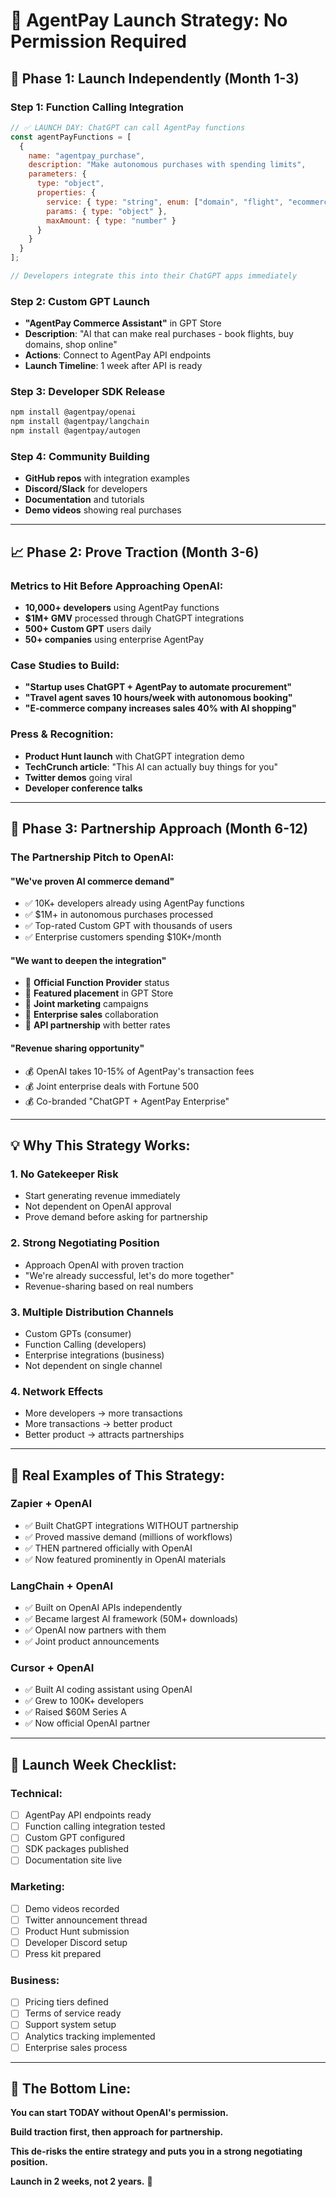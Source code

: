 # 🚀 AgentPay Launch Strategy: No Permission Required

## 🎯 **Phase 1: Launch Independently (Month 1-3)**

### **Step 1: Function Calling Integration**
```javascript
// ✅ LAUNCH DAY: ChatGPT can call AgentPay functions
const agentPayFunctions = [
  {
    name: "agentpay_purchase",
    description: "Make autonomous purchases with spending limits",
    parameters: {
      type: "object",
      properties: {
        service: { type: "string", enum: ["domain", "flight", "ecommerce"] },
        params: { type: "object" },
        maxAmount: { type: "number" }
      }
    }
  }
];

// Developers integrate this into their ChatGPT apps immediately
```

### **Step 2: Custom GPT Launch**
- **"AgentPay Commerce Assistant"** in GPT Store
- **Description**: "AI that can make real purchases - book flights, buy domains, shop online"
- **Actions**: Connect to AgentPay API endpoints
- **Launch Timeline**: 1 week after API is ready

### **Step 3: Developer SDK Release**
```bash
npm install @agentpay/openai
npm install @agentpay/langchain  
npm install @agentpay/autogen
```

### **Step 4: Community Building**
- **GitHub repos** with integration examples
- **Discord/Slack** for developers
- **Documentation** and tutorials
- **Demo videos** showing real purchases

---

## 📈 **Phase 2: Prove Traction (Month 3-6)**

### **Metrics to Hit Before Approaching OpenAI:**
- **10,000+ developers** using AgentPay functions
- **$1M+ GMV** processed through ChatGPT integrations
- **500+ Custom GPT** users daily
- **50+ companies** using enterprise AgentPay

### **Case Studies to Build:**
- **"Startup uses ChatGPT + AgentPay to automate procurement"**
- **"Travel agent saves 10 hours/week with autonomous booking"**
- **"E-commerce company increases sales 40% with AI shopping"**

### **Press & Recognition:**
- **Product Hunt launch** with ChatGPT integration demo
- **TechCrunch article**: "This AI can actually buy things for you"
- **Twitter demos** going viral
- **Developer conference talks**

---

## 🤝 **Phase 3: Partnership Approach (Month 6-12)**

### **The Partnership Pitch to OpenAI:**

#### **"We've proven AI commerce demand"**
- ✅ 10K+ developers already using AgentPay functions
- ✅ $1M+ in autonomous purchases processed
- ✅ Top-rated Custom GPT with thousands of users
- ✅ Enterprise customers spending $10K+/month

#### **"We want to deepen the integration"**
- 🎯 **Official Function Provider** status
- 🎯 **Featured placement** in GPT Store
- 🎯 **Joint marketing** campaigns
- 🎯 **Enterprise sales** collaboration
- 🎯 **API partnership** with better rates

#### **"Revenue sharing opportunity"**
- 💰 OpenAI takes 10-15% of AgentPay's transaction fees
- 💰 Joint enterprise deals with Fortune 500
- 💰 Co-branded "ChatGPT + AgentPay Enterprise"

---

## 💡 **Why This Strategy Works:**

### **1. No Gatekeeper Risk**
- Start generating revenue immediately
- Not dependent on OpenAI approval
- Prove demand before asking for partnership

### **2. Strong Negotiating Position**
- Approach OpenAI with proven traction
- "We're already successful, let's do more together"
- Revenue-sharing based on real numbers

### **3. Multiple Distribution Channels**
- Custom GPTs (consumer)
- Function Calling (developers)  
- Enterprise integrations (business)
- Not dependent on single channel

### **4. Network Effects**
- More developers → more transactions
- More transactions → better product
- Better product → attracts partnerships

---

## 🎯 **Real Examples of This Strategy:**

### **Zapier + OpenAI**
- ✅ Built ChatGPT integrations WITHOUT partnership
- ✅ Proved massive demand (millions of workflows)
- ✅ THEN partnered officially with OpenAI
- ✅ Now featured prominently in OpenAI materials

### **LangChain + OpenAI**
- ✅ Built on OpenAI APIs independently
- ✅ Became largest AI framework (50M+ downloads)
- ✅ OpenAI now partners with them
- ✅ Joint product announcements

### **Cursor + OpenAI**
- ✅ Built AI coding assistant using OpenAI
- ✅ Grew to 100K+ developers
- ✅ Raised $60M Series A
- ✅ Now official OpenAI partner

---

## 🚀 **Launch Week Checklist:**

### **Technical:**
- [ ] AgentPay API endpoints ready
- [ ] Function calling integration tested
- [ ] Custom GPT configured
- [ ] SDK packages published
- [ ] Documentation site live

### **Marketing:**
- [ ] Demo videos recorded
- [ ] Twitter announcement thread
- [ ] Product Hunt submission
- [ ] Developer Discord setup
- [ ] Press kit prepared

### **Business:**
- [ ] Pricing tiers defined
- [ ] Terms of service ready
- [ ] Support system setup
- [ ] Analytics tracking implemented
- [ ] Enterprise sales process

---

## 💎 **The Bottom Line:**

**You can start TODAY without OpenAI's permission.**

**Build traction first, then approach for partnership.**

**This de-risks the entire strategy and puts you in a strong negotiating position.**

**Launch in 2 weeks, not 2 years.** 🚀 
